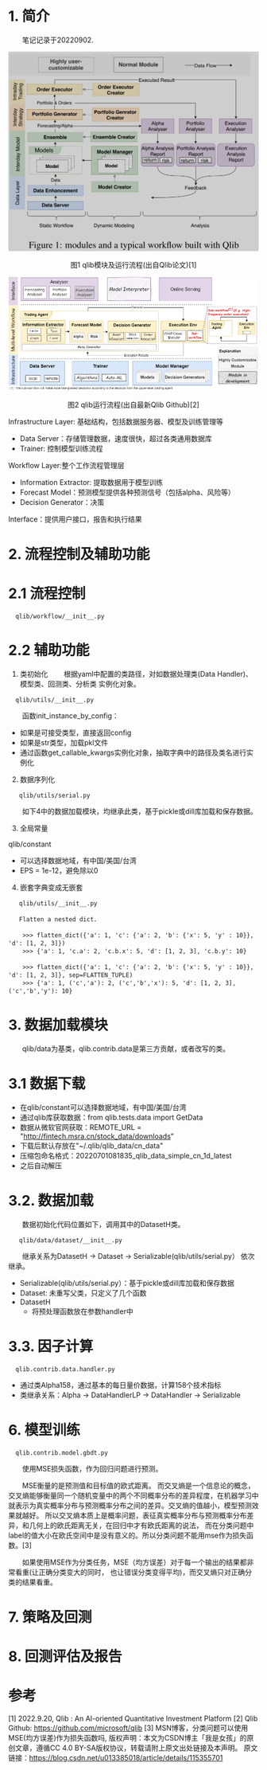 # 1. 简介

&emsp;&emsp;笔记记录于20220902.

![qlib模块及运行流程.png](img/qlib模块及逻辑关系.png)

<center>图1 qlib模块及运行流程(出自Qlib论文)[1] </center>

![qlib运行流程.png](img/qlib运行流程.png)

<center>图2 qlib运行流程(出自最新Qlib Github)[2]</center>

Infrastructure Layer: 基础结构，包括数据服务器、模型及训练管理等

* Data Server：存储管理数据，速度很快，超过各类通用数据库
* Trainer: 控制模型训练流程

Workflow Layer:整个工作流程管理层

* Information Extractor: 提取数据用于模型训练
* Forecast Model：预测模型提供各种预测信号（包括alpha、风险等）
* Decision Generator：决策

Interface：提供用户接口，报告和执行结果

# 2. 流程控制及辅助功能

# 2.1 流程控制
```
  qlib/workflow/__init__.py
```

# 2.2 辅助功能

1. 类初始化
&emsp;&emsp;根据yaml中配置的类路径，对如数据处理类(Data Handler)、模型类、回测类、分析类
实例化对象。

```
  qlib/utils/__init__.py
```

&emsp;&emsp;函数init_instance_by_config：
* 如果是可接受类型，直接返回config
* 如果是str类型，加载pkl文件
* 通过函数get_callable_kwargs实例化对象，抽取字典中的路径及类名进行实例化

2. 数据序列化
```
   qlib/utils/serial.py
```
&emsp;&emsp;如下4中的数据加载模块，均继承此类，基于pickle或dill库加载和保存数据。

3. 全局常量  

  qlib/constant
* 可以选择数据地域，有中国/美国/台湾
* EPS = 1e-12，避免除以0

4. 嵌套字典变成无嵌套
```
   qlib/utils/__init__.py
   
   Flatten a nested dict.

    >>> flatten_dict({'a': 1, 'c': {'a': 2, 'b': {'x': 5, 'y' : 10}}, 'd': [1, 2, 3]})
    >>> {'a': 1, 'c.a': 2, 'c.b.x': 5, 'd': [1, 2, 3], 'c.b.y': 10}

    >>> flatten_dict({'a': 1, 'c': {'a': 2, 'b': {'x': 5, 'y' : 10}}, 'd': [1, 2, 3]}, sep=FLATTEN_TUPLE)
    >>> {'a': 1, ('c','a'): 2, ('c','b','x'): 5, 'd': [1, 2, 3], ('c','b','y'): 10}
```

# 3. 数据加载模块
&emsp;&emsp;qlib/data为基类，qlib.contrib.data是第三方贡献，或者改写的类。

# 3.1 数据下载

* 在qlib/constant可以选择数据地域，有中国/美国/台湾
* 通过qlib库获取数据：from qlib.tests.data import GetData
* 数据从微软官网获取：REMOTE_URL = "http://fintech.msra.cn/stock_data/downloads"
* 下载后默认存放在"~/.qlib/qlib_data/cn_data"
* 压缩包命名格式：20220701081835_qlib_data_simple_cn_1d_latest
* 之后自动解压

# 3.2. 数据加载  

&emsp;&emsp;数据初始化代码位置如下，调用其中的DatasetH类。

```
   qlib/data/dataset/__init__.py
```

&emsp;&emsp;继承关系为DatasetH -> Dataset -> Serializable(qlib/utils/serial.py）
依次继承。

* Serializable(qlib/utils/serial.py）：基于pickle或dill库加载和保存数据
* Dataset: 未重写父类，只定义了几个函数
* DatasetH
  * 将预处理函数放在参数handler中

# 3.3. 因子计算
```
  qlib.contrib.data.handler.py
```
* 通过类Alpha158，通过基本的每日量价数据，计算158个技术指标
* 类继承关系：Alpha -> DataHandlerLP  -> DataHandler -> Serializable

# 6. 模型训练
```
  qlib.contrib.model.gbdt.py
```
&emsp;&emsp;使用MSE损失函数，作为回归问题进行预测。

&emsp;&emsp;MSE衡量的是预测值和目标值的欧式距离。
而交叉熵是一个信息论的概念，交叉熵能够衡量同一个随机变量中的两个不同概率分布的差异程度，在机器学习中就表示为真实概率分布与预测概率分布之间的差异。交叉熵的值越小，模型预测效果就越好。
所以交叉熵本质上是概率问题，表征真实概率分布与预测概率分布差异，和几何上的欧氏距离无关，在回归中才有欧氏距离的说法，
而在分类问题中label的值大小在欧氏空间中是没有意义的。所以分类问题不能用mse作为损失函数。[3]

&emsp;&emsp;如果使用MSE作为分类任务，MSE（均方误差）对于每一个输出的结果都非常看重(让正确分类变大的同时，
也让错误分类变得平均)，而交叉熵只对正确分类的结果看重。



# 7. 策略及回测

# 8. 回测评估及报告

# 参考    
[1] 2022.9.20, Qlib : An AI-oriented Quantitative
Investment Platform
[2] Qlib Github: https://github.com/microsoft/qlib
[3] MSN博客，分类问题可以使用MSE(均方误差)作为损失函数吗, 
版权声明：本文为CSDN博主「我是女孩」的原创文章，遵循CC 4.0 BY-SA版权协议，转载请附上原文出处链接及本声明。
原文链接：https://blog.csdn.net/u013385018/article/details/115355701
